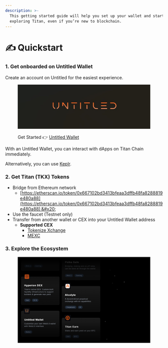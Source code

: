 ```yaml
---
description: >-
  This getting started guide will help you set up your wallet and start
  exploring Titan, even if you’re new to blockchain.
---
```


# ✍️ Quickstart

### 1. Get onboarded on Untitled Wallet

Create an account on Untitled for the easiest experience.

<figure><img src="../../../.gitbook/assets/image.png" alt=""><figcaption><p>Get Started 👉 <a href="https://tkxwallet.com/">Untitled Wallet</a></p></figcaption></figure>

With an Untitled Wallet, you can interact with dApps on Titan Chain immediately.

Alternatively, you can use [Keplr](https://www.keplr.app/).

### 2. Get Titan (TKX) Tokens

* Bridge from Ethereum network
  * [https://etherscan.io/token/0x667102bd3413bfeaa3dffb48fa8288819e480a88](https://etherscan.io/token/0x667102bd3413bfeaa3dffb48fa8288819e480a88) &#x20;
* Use the faucet (Testnet only)
* Transfer from another wallet or CEX into your Untitled Wallet address
  * **Supported CEX**
    * [Tokenize Xchange](https://tokenize.exchange/)&#x20;
    * [MEXC](https://www.mexc.com/exchange/TKX_USDT)

### 3. Explore the Ecosystem

<figure><img src="../../../.gitbook/assets/image (1).png" alt=""><figcaption></figcaption></figure>
